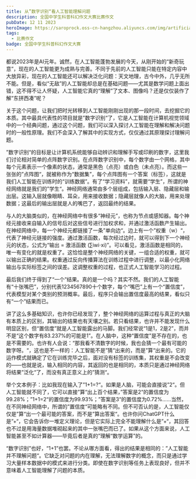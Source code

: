 ```yaml
---
title: 从”数字识别“看人工智能理解问题
description: 全国中学生科普科幻作文大赛比赛作文
pubDate: 12 11 2023
heroImage: https://saroprock.oss-cn-hangzhou.aliyuncs.com/img/artificial-intelligence-2228610_1280.jpg
tags:
  - 比赛作文
badge: 全国中学生科普科幻作文大赛
---
```

都说2023年是AI元年。诚然，在人工智能蓬勃发展的今天，从刚开始的“新奇玩意”，现在的人工智能更为成熟与完善。不同于先前的人工智能只能在特定内容中大放异彩，现在的人工智能还可以解决泛化问题：天文地理，古今中外，几乎无所不能。但是，看似“无敌”的人工智能却总是在基础问题——尤其是数学问题上面出错，这不得不让人怀疑，人工智能它真的“理解”了文本、图像吗？还是仅仅装作了解“东拼西凑”呢？

关于这个问题，让我们把时光转移到人工智能刚刚出现的那一段时间，去挖掘它的本质。其中最具代表性的项目就是”数字识别“了，它是人工智能在计算机视觉领域中的一个经典问题，通过这个问题，我们可以深入探讨人工智能在理解和解决问题时的一般性原理。我们不会深入了解其中的实现方式，仅仅通过其原理探讨理解问题。

”数字识别“的目标是让计算机系统能够自动辨识和理解手写或印刷的数字，这里我们讨论相对简单的点阵数字识别。在点阵数字识别中，每个数字由一个网格，其中每个元素表示一个像素的状态，通常是黑色（点亮）或白色（未点亮）。而这些一张张的”点阵图“，就被称作为“数据集”，每个点阵图有一个答案（标签），这就是我们人工智能在训练时的“训练数据”。有了“学习资料”，就需要“学生”，所谓的神经网络就是我们的”学生“。神经网络通常由多个层组成，包括输入层、隐藏层和输出层。这输入层就像眼睛、耳朵，用来接收数据；隐藏层就像人的大脑，用来处理数据；这最后的输出层就是人的嘴巴了，返回最终的结果。

与人的大脑类似的，在神经网络中有很多“神经元”，也称为节点或感知器。每个神经元接收来自输入的信号后对这些信号进行加权求和，并通过激活函数产生输出。在神经网络中，每一个神经元都链接了一条”单向边“。边上有一个”权重（w）“，代表了神经元链接的强度。通过激活函数，每次经过边时，就可以得到下一个神经元的状态，公式为“输出 = 激活函数 (∑i​  wi​⋅xi​)”。可以看见，激活函数是相同的，唯一有变化的就是权重了。这恰恰是整个神经网络的关键，一组合适的权重，就可以输出正确的结果。权重通过反向传播算法在训练过程中进行调整，以最小化网络输出与实际标签之间的误差。这调整权重的过程，也正式人工智能学习的过程。

最后我们终于得到了“一个”结果。真的是一个吗？其实不然。我们的人工智能有“十张嘴巴”，分别代表1234567890十个数字，每个“嘴巴”上有一个“置信度”，代表模型对某个类别的预测概率。最后，程序只会输出置信度最高的结果，看似只有“一个”结果而已。

讲了这么多基础知识，也许你已经发现了，整个神经网络的运算过程与真正的大脑有本质上的区别，其输出的结果也有天壤之别。若只看结果，也许并不能发现什么明显区别，但“置信度”就是人工智能露出的马脚。我们经常说“1是1，2是2”，而并不是“这个数字有83.237%的可能是1”。在人脑中，这种“置信度”是不存在的，也是不需要的。也许有人会说：“那我看不清数字的时候，我也会猜一个最有可能的数字呀。“，这也是不一样的：人工智能不是”猜“出来的，而是”算“出来的。它的运作模式就确定了它在训练完毕之后，面对没有标签的训练集，其权重是不会改变的——也就是说，输入相同的内容，其返回的也是相同的，本质只是通过神经网络将结果”泛化“了，而没有真正意义上的”猜测“。

举个文本例子：比如我现在输入了”1+1=?“。如果是人脑，可能会直接说”2“。但人工智能就不同了，它可以直接”算“出上百个结果，”答案是2“的置信度为99.28%；”1+1=2“的置信度为99.93%；”答案是3“的置信度为0.72%……当然，在不同神经网络中，所谓的”置信度“可能略有不同。但不可否认的是，人工智能仅仅是”算“出一个最可能的答案，而不是”算出答案“。也许你问ChatGPT什么是”+“，它会告诉你一堆定义理论，但是它实际上完全不能理解什么是”+“，其回答也不过是用海量数据堆砌起来的其中一张嘴巴而已了。如果从这个方面来说，人工智能甚至不如计算器——毕竟后者是真的”理解“数学运算”的。

“数字识别”也好，“1+1”也罢。不论从哪方面看，得出的结果是相同的：”人工智能并不理解问题“。它缺乏对问题的内在理解，无法理解数字的概念，而只是通过学习大量样本数据中的模式来进行分类。即使在数字识别等任务上表现良好，但并不意味着人工智能理解了问题的本质。